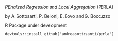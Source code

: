 *PEnalized Regression and Local Aggregation* (PERLA)

by A. Sottosanti, P. Belloni, E. Bovo and G. Boccuzzo

R Package under development

```{r}
devtools::install_github("andreasottosanti/perla")
```


